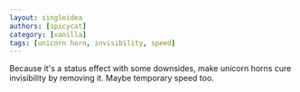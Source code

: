 ```yaml
---
layout: singleidea
authors: [spicycat]
category: [vanilla]
tags: [unicorn horn, invisibility, speed]
---
```

Because it's a status effect with some downsides, make unicorn horns cure
invisibility by removing it. Maybe temporary speed too.
